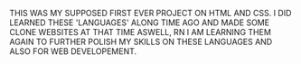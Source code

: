 THIS WAS MY SUPPOSED FIRST EVER PROJECT ON HTML AND CSS.
I DID LEARNED THESE 'LANGUAGES' ALONG TIME AGO AND MADE SOME CLONE WEBSITES AT THAT TIME ASWELL, RN I AM LEARNING THEM AGAIN TO FURTHER POLISH MY SKILLS ON 
THESE LANGUAGES AND ALSO FOR WEB DEVELOPEMENT.
